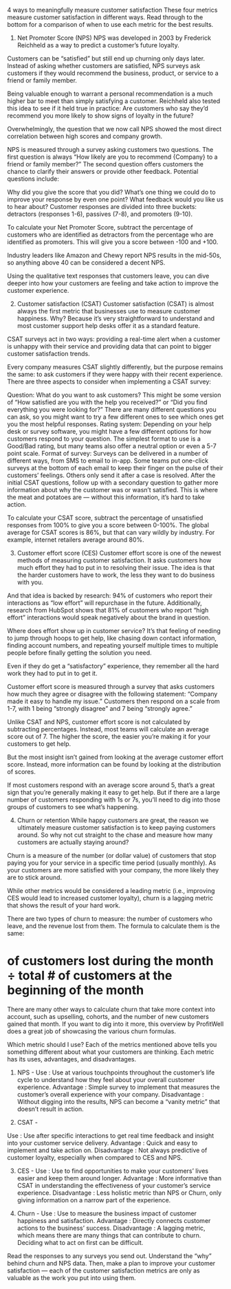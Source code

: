4 ways to meaningfully measure customer satisfaction
These four metrics measure customer satisfaction in different ways. Read through to the bottom for a comparison of when to use each metric for the best results.

1. Net Promoter Score (NPS)
NPS was developed in 2003 by Frederick Reichheld as a way to predict a customer’s future loyalty.

Customers can be “satisfied” but still end up churning only days later. Instead of asking whether customers are satisfied, NPS surveys ask customers if they would recommend the business, product, or service to a friend or family member.

Being valuable enough to warrant a personal recommendation is a much higher bar to meet than simply satisfying a customer. Reichheld also tested this idea to see if it held true in practice: Are customers who say they’d recommend you more likely to show signs of loyalty in the future?

Overwhelmingly, the question that we now call NPS showed the most direct correlation between high scores and company growth.

NPS is measured through a survey asking customers two questions. The first question is always “How likely are you to recommend {Company} to a friend or family member?” The second question offers customers the chance to clarify their answers or provide other feedback. Potential questions include:

Why did you give the score that you did?
What’s one thing we could do to improve your response by even one point?
What feedback would you like us to hear about?
Customer responses are divided into three buckets: detractors (responses 1-6), passives (7-8), and promoters (9-10).

To calculate your Net Promoter Score, subtract the percentage of customers who are identified as detractors from the percentage who are identified as promoters. This will give you a score between -100 and +100.

Industry leaders like Amazon and Chewy report NPS results in the mid-50s, so anything above 40 can be considered a decent NPS.

Using the qualitative text responses that customers leave, you can dive deeper into how your customers are feeling and take action to improve the customer experience.

2. Customer satisfaction (CSAT)
Customer satisfaction (CSAT) is almost always the first metric that businesses use to measure customer happiness. Why? Because it’s very straightforward to understand and most customer support help desks offer it as a standard feature.

CSAT surveys act in two ways: providing a real-time alert when a customer is unhappy with their service and providing data that can point to bigger customer satisfaction trends.

Every company measures CSAT slightly differently, but the purpose remains the same: to ask customers if they were happy with their recent experience. There are three aspects to consider when implementing a CSAT survey:

Question: What do you want to ask customers? This might be some version of “How satisfied are you with the help you received?” or “Did you find everything you were looking for?” There are many different questions you can ask, so you might want to try a few different ones to see which ones get you the most helpful responses.
Rating system: Depending on your help desk or survey software, you might have a few different options for how customers respond to your question. The simplest format to use is a Good/Bad rating, but many teams also offer a neutral option or even a 5-7 point scale.
Format of survey: Surveys can be delivered in a number of different ways, from SMS to email to in-app. Some teams put one-click surveys at the bottom of each email to keep their finger on the pulse of their customers’ feelings. Others only send it after a case is resolved.
After the initial CSAT questions, follow up with a secondary question to gather more information about why the customer was or wasn’t satisfied. This is where the meat and potatoes are — without this information, it’s hard to take action.

To calculate your CSAT score, subtract the percentage of unsatisfied responses from 100% to give you a score between 0-100%. The global average for CSAT scores is 86%, but that can vary wildly by industry. For example, internet retailers average around 80%.


3. Customer effort score (CES)
Customer effort score is one of the newest methods of measuring customer satisfaction. It asks customers how much effort they had to put in to resolving their issue. The idea is that the harder customers have to work, the less they want to do business with you.

And that idea is backed by research: 94% of customers who report their interactions as “low effort” will repurchase in the future. Additionally, research from HubSpot shows that 81% of customers who report “high effort” interactions would speak negatively about the brand in question.

Where does effort show up in customer service? It’s that feeling of needing to jump through hoops to get help, like chasing down contact information, finding account numbers, and repeating yourself multiple times to multiple people before finally getting the solution you need.

Even if they do get a “satisfactory” experience, they remember all the hard work they had to put in to get it.

Customer effort score is measured through a survey that asks customers how much they agree or disagree with the following statement: “Company made it easy to handle my issue.” Customers then respond on a scale from 1-7, with 1 being “strongly disagree” and 7 being “strongly agree.”

Unlike CSAT and NPS, customer effort score is not calculated by subtracting percentages. Instead, most teams will calculate an average score out of 7. The higher the score, the easier you’re making it for your customers to get help.

But the most insight isn’t gained from looking at the average customer effort score. Instead, more information can be found by looking at the distribution of scores.

If most customers respond with an average score around 5, that’s a great sign that you’re generally making it easy to get help. But if there are a large number of customers responding with 1s or 7s, you’ll need to dig into those groups of customers to see what’s happening.


4. Churn or retention
While happy customers are great, the reason we ultimately measure customer satisfaction is to keep paying customers around. So why not cut straight to the chase and measure how many customers are actually staying around?

Churn is a measure of the number (or dollar value) of customers that stop paying you for your service in a specific time period (usually monthly). As your customers are more satisfied with your company, the more likely they are to stick around.

While other metrics would be considered a leading metric (i.e., improving CES would lead to increased customer loyalty), churn is a lagging metric that shows the result of your hard work.

There are two types of churn to measure: the number of customers who leave, and the revenue lost from them. The formula to calculate them is the same:

# of customers lost during the month ÷ total # of customers at the beginning of the month

There are many other ways to calculate churn that take more context into account, such as upselling, cohorts, and the number of new customers gained that month. If you want to dig into it more, this overview by ProfitWell does a great job of showcasing the various churn formulas.


Which metric should I use?
Each of the metrics mentioned above tells you something different about what your customers are thinking. Each metric has its uses, advantages, and disadvantages. 

1. NPS - 
Use : Use at various touchpoints throughout the customer’s life cycle to understand how they feel about your overall customer experience.
Advantage : Simple survey to implement that measures the customer’s overall experience with your company.
Disadvantage : Without digging into the results, NPS can become a “vanity metric” that doesn’t result in action.

2. CSAT - 

Use : Use after specific interactions to get real time feedback and insight into your customer service delivery.
Advantage : Quick and easy to implement and take action on.
Disadvantage : Not always predictive of customer loyalty, especially when compared to CES and NPS.

3. CES - 
Use : Use to find opportunities to make your customers’ lives easier and keep them around longer.
Advantage : More informative than CSAT in understanding the effectiveness of your customer’s service experience.
Disadvantage : Less holistic metric than NPS or Churn, only giving information on a narrow part of the experience.

4. Churn - 
Use : Use to measure the business impact of customer happiness and satisfaction.
Advantage : Directly connects customer actions to the business’ success.
Disadvantage : A lagging metric, which means there are many things that can contribute to churn. Deciding what to act on first can be difficult.


Read the responses to any surveys you send out. Understand the “why” behind churn and NPS data. Then, make a plan to improve your customer satisfaction — each of the customer satisfaction metrics are only as valuable as the work you put into using them.

